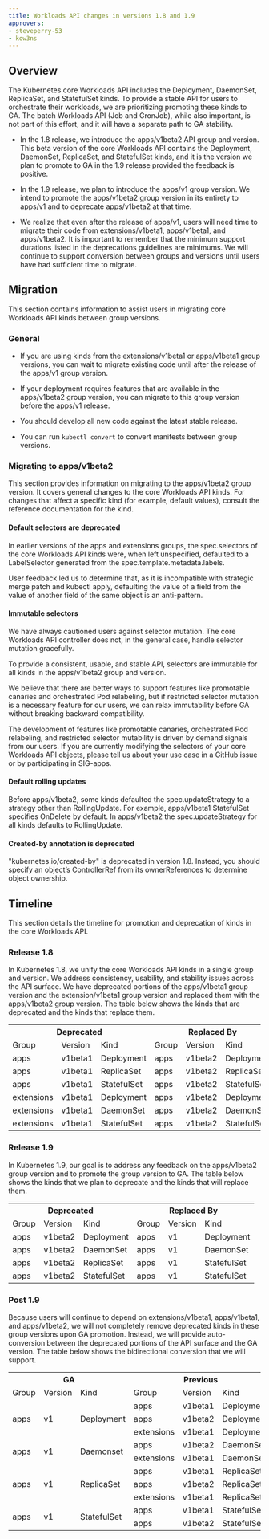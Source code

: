 ```yaml
---
title: Workloads API changes in versions 1.8 and 1.9
approvers:
- steveperry-53
- kow3ns
---
```


## Overview

The Kubernetes core Workloads API includes the Deployment, DaemonSet, ReplicaSet, and StatefulSet kinds. To provide a stable API for users to orchestrate their workloads, we are prioritizing promoting these kinds to GA. The batch Workloads API (Job and CronJob), while also important, is not part of this effort, and it will have a separate path to GA stability.

- In the 1.8 release, we introduce the apps/v1beta2 API group and version. This beta version of the core Workloads API contains the Deployment, DaemonSet,  ReplicaSet, and  StatefulSet kinds, and it is the version we plan to promote to GA in the 1.9 release provided the feedback is positive.

- In the 1.9 release, we plan to introduce the apps/v1 group version. We intend to promote the apps/v1beta2 group version in its entirety to apps/v1 and to deprecate apps/v1beta2 at that time.

- We realize that even after the release of apps/v1, users will need time to migrate their code from extensions/v1beta1, apps/v1beta1, and apps/v1beta2. It is important to remember that the minimum support durations listed in the deprecations guidelines are minimums. We will continue to support conversion between groups and versions until users have had sufficient time to migrate.

## Migration

This section contains information to assist users in migrating core Workloads API kinds between group versions.

### General

- If you are using kinds from the extensions/v1beta1 or apps/v1beta1 group versions, you can wait to migrate existing code until after the release of the apps/v1 group version.

- If your deployment requires features that are available in the apps/v1beta2 group version, you can migrate to this group version before the apps/v1 release.

- You should develop all new code against the latest stable release.

- You can run `kubectl convert` to convert manifests between group versions.

### Migrating to apps/v1beta2

This section provides information on migrating to the apps/v1beta2 group version. It covers general changes to the core Workloads API kinds. For changes that affect a specific kind (for example, default values), consult the reference documentation for the kind.

#### Default selectors are deprecated

In earlier versions of the apps and extensions groups, the spec.selectors of the core Workloads API kinds were, when left unspecified, defaulted to a LabelSelector generated from the spec.template.metadata.labels.

User feedback led us to determine that, as it is incompatible with strategic merge patch and kubectl apply, defaulting the value of a field from the value of another field of the same object is an anti-pattern.

#### Immutable selectors

We have always cautioned users against selector mutation. The core Workloads API controller does not, in the general case, handle selector mutation gracefully.

To provide a consistent, usable, and stable API, selectors are immutable for all kinds in the apps/v1beta2 group and version.

We believe that there are better ways to support features like promotable canaries and orchestrated Pod relabeling, but if restricted selector mutation is a necessary feature for our users, we can relax immutability before GA without breaking backward compatibility.

The development of features like promotable canaries, orchestrated Pod relabeling, and restricted selector mutability is driven by demand signals from our users. If you are currently modifying the selectors of your core Workloads API objects, please tell us about your use case in a GitHub issue or by participating in SIG-apps.

#### Default rolling updates

Before apps/v1beta2, some kinds defaulted the spec.updateStrategy to a strategy other than RollingUpdate. For example, apps/v1beta1 StatefulSet specifies OnDelete by default. In apps/v1beta2 the spec.updateStrategy for all kinds defaults to RollingUpdate.

#### Created-by annotation is deprecated

"kubernetes.io/created-by" is deprecated in version 1.8. Instead, you should specify an object’s ControllerRef from its ownerReferences to determine object ownership.

## Timeline

This section details the timeline for promotion and deprecation of kinds in the core Workloads API.

### Release 1.8

In Kubernetes 1.8, we unify the core Workloads API kinds in a single group and version. We address consistency, usability, and stability issues across the API surface. We have deprecated portions of the apps/v1beta1 group version and the extension/v1beta1 group version and replaced them with the apps/v1beta2 group version. The table below shows the kinds that are deprecated and the kinds that replace them.

<table style="width:100%">
  <tr>
    <th colspan="3">Deprecated</th>
    <th colspan="3">Replaced By</th>
  </tr>
  <tr>
    <td>Group</td>
    <td>Version</td>
    <td>Kind</td>
    <td>Group</td>
    <td>Version</td>
    <td>Kind</td>
  </tr>
  <tr>
    <td>apps</td>
    <td>v1beta1</td>
    <td>Deployment</td>
    <td>apps</td>
    <td>v1beta2</td>
    <td>Deployment</td>
  </tr>
  <tr>
    <td>apps</td>
    <td>v1beta1</td>
    <td>ReplicaSet</td>
    <td>apps</td>
    <td>v1beta2</td>
    <td>ReplicaSet</td>
  </tr>
  <tr>
    <td>apps</td>
    <td>v1beta1</td>
    <td>StatefulSet</td>
    <td>apps</td>
    <td>v1beta2</td>
    <td>StatefulSet</td>
  </tr>
  <tr>
    <td>extensions</td>
    <td>v1beta1</td>
    <td>Deployment</td>
    <td>apps</td>
    <td>v1beta2</td>
    <td>Deployment</td>
  </tr>
  <tr>
    <td>extensions</td>
    <td>v1beta1</td>
    <td>DaemonSet</td>
    <td>apps</td>
    <td>v1beta2</td>
    <td>DaemonSet</td>
  </tr>
  <tr>
    <td>extensions</td>
    <td>v1beta1</td>
    <td>StatefulSet</td>
    <td>apps</td>
    <td>v1beta2</td>
    <td>StatefulSet</td>
  </tr>
</table>

### Release 1.9

In Kubernetes 1.9, our goal is to address any feedback on the apps/v1beta2 group version and to promote the group version to GA. The table below shows the kinds that we plan to deprecate and the kinds that will replace them.

<table style="width:100%">
  <tr>
    <th colspan="3">Deprecated</th>
    <th colspan="3">Replaced By</th>
  </tr>
  <tr>
    <td>Group</td>
    <td>Version</td>
    <td>Kind</td>
    <td>Group</td>
    <td>Version</td>
    <td>Kind</td>
  </tr>
  <tr>
    <td>apps</td>
    <td>v1beta2</td>
    <td>Deployment</td>
    <td>apps</td>
    <td>v1</td>
    <td>Deployment</td>
  </tr>
  <tr>
    <td>apps</td>
    <td>v1beta2</td>
    <td>DaemonSet</td>
    <td>apps</td>
    <td>v1</td>
    <td>DaemonSet</td>
  </tr>
  <tr>
    <td>apps</td>
    <td>v1beta2</td>
    <td>ReplicaSet</td>
    <td>apps</td>
    <td>v1</td>
    <td>StatefulSet</td>
  </tr>
  <tr>
    <td>apps</td>
    <td>v1beta2</td>
    <td>StatefulSet</td>
    <td>apps</td>
    <td>v1</td>
    <td>StatefulSet</td>
  </tr>
</table>

### Post 1.9

Because users will continue to depend on extensions/v1beta1, apps/v1beta1, and apps/v1beta2, we will not completely remove deprecated kinds in these group versions upon GA promotion. Instead, we will provide auto-conversion between the deprecated portions of the API surface and the GA version. The table below shows the bidirectional conversion that we will support.

<table style="width:100%">
 <tr>
    <th colspan="3">GA</th>
    <th colspan="3">Previous</th>
  </tr>
  <tr>
    <td>Group</td>
    <td>Version</td>
    <td>Kind</td>
    <td>Group</td>
    <td>Version</td>
    <td>Kind</td>
  </tr>
  <tr>
    <td rowspan="3">apps</td>
    <td rowspan="3">v1</td>
    <td rowspan="3">Deployment</td>
    <td>apps</td>
    <td>v1beta1</td>
    <td>Deployment</td>
  </tr>
  <tr>
    <td>apps</td>
    <td>v1beta2</td>
    <td>Deployment</td>
  </tr>
  <tr>
    <td>extensions</td>
    <td>v1beta1</td>
    <td>Deployment</td>
  </tr>
   <tr>
    <td rowspan="2">apps</td>
    <td rowspan="2">v1</td>
    <td rowspan="2">Daemonset</td>
    <td>apps</td>
    <td>v1beta2</td>
    <td>DaemonSet</td>
  </tr>
  <tr>
    <td>extensions</td>
    <td>v1beta1</td>
    <td>DaemonSet</td>
  </tr>
   <tr>
    <td rowspan="3">apps</td>
    <td rowspan="3">v1</td>
    <td rowspan="3">ReplicaSet</td>
    <td>apps</td>
    <td>v1beta1</td>
    <td>ReplicaSet</td>
  </tr>
  <tr>
    <td>apps</td>
    <td>v1beta2</td>
    <td>ReplicaSet</td>
  </tr>
  <tr>
    <td>extensions</td>
    <td>v1beta1</td>
    <td>ReplicaSet</td>
  </tr>
   <tr>
    <td rowspan="2">apps</td>
    <td rowspan="2">v1</td>
    <td rowspan="2">StatefulSet</td>
    <td>apps</td>
    <td>v1beta1</td>
    <td>StatefulSet</td>
  </tr>
  <tr>
    <td>apps</td>
    <td>v1beta2</td>
    <td>StatefulSet</td>
  </tr>
</table>